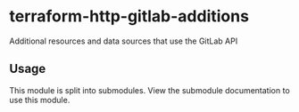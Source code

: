 # terraform-http-gitlab-additions

Additional resources and data sources that use the GitLab API

## Usage

This module is split into submodules.
View the submodule documentation to use this module.
